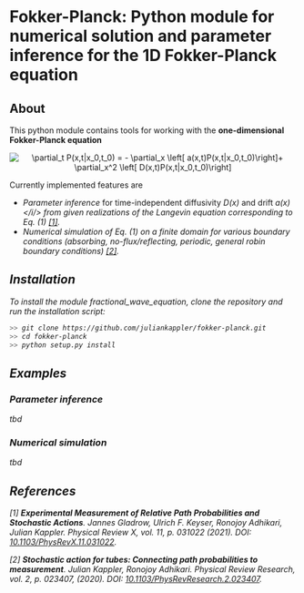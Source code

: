 # Fokker-Planck: Python module for numerical solution and parameter inference for the 1D Fokker-Planck equation

## About

This python module contains tools for working with the **one-dimensional Fokker-Planck equation**

 <p align="center">
<img src="https://latex.codecogs.com/svg.image?\partial_t&space;P(x,t|x_0,t_0)&space;=&space;-&space;\partial_x&space;\left[&space;a(x,t)P(x,t|x_0,t_0)\right]&plus;&space;\partial_x^2&space;\left[&space;D(x,t)P(x,t|x_0,t_0)\right]" title="\partial_t P(x,t|x_0,t_0) = - \partial_x \left[ a(x,t)P(x,t|x_0,t_0)\right]+ \partial_x^2 \left[ D(x,t)P(x,t|x_0,t_0)\right]" \qquad (1),/>
 </p>

Currently implemented features are

* *Parameter inference* for time-independent diffusivity <i>D(x)</i> and drift <i>a(x)</i/> from given realizations of the Langevin equation corresponding to Eq. (1) <a href="#ref_1">[1]</a>.
* *Numerical simulation* of Eq. (1) on a finite domain for various boundary conditions (absorbing, no-flux/reflecting, periodic, general robin boundary conditions) <a href="#ref_2">[2]</a>.


## Installation

To install the module fractional_wave_equation, clone the repository and run the installation script:

```bash
>> git clone https://github.com/juliankappler/fokker-planck.git
>> cd fokker-planck
>> python setup.py install
```

## Examples

### Parameter inference

tbd

### Numerical simulation

tbd

## References

<a id="ref_1">[1] **Experimental Measurement of Relative Path Probabilities and Stochastic Actions**. Jannes Gladrow, Ulrich F. Keyser, Ronojoy Adhikari, Julian Kappler. Physical Review X, vol. 11, p. 031022 (2021). DOI: [10.1103/PhysRevX.11.031022](https://doi.org/10.1103/PhysRevX.11.031022).</a>

<a id="ref_2">[2] **Stochastic action for tubes: Connecting path probabilities to measurement**. Julian Kappler, Ronojoy Adhikari. Physical Review Research, vol. 2, p. 023407, (2020). DOI: [10.1103/PhysRevResearch.2.023407](https://doi.org/10.1103/PhysRevResearch.2.023407).</a>
